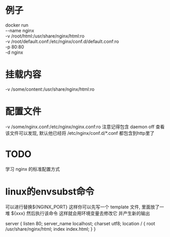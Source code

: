 # 例子 #
docker run \
--name nginx \
-v /root/html:/usr/share/nginx/html:ro \
-v /root/default.conf:/etc/nginx/conf.d/default.conf:ro \
-p 80:80 \
-d nginx

# 挂载内容 #
-v /some/content:/usr/share/nginx/html:ro

# 配置文件 #
-v /some/nginx.conf:/etc/nginx/nginx.conf:ro
注意记得包含 daemon off
查看该文件可以发现, 默认他已经将 /etc/nginx/conf.d/*.conf 都包含到http里了


# TODO #
学习 nginx 的标准配置方式

# linux的envsubst命令 #
可以进行替换${NGINX_PORT}
这样你可以先写一个 template 文件, 里面放了一堆 ${xxx}
然后执行该命令 这样就会用环境变量去修改它 并产生新的输出

server {
	listen 80;
	server_name localhost;
	charset utf8;
	location / {
		root /usr/share/nginx/html;
		index index.html;
	}
}

